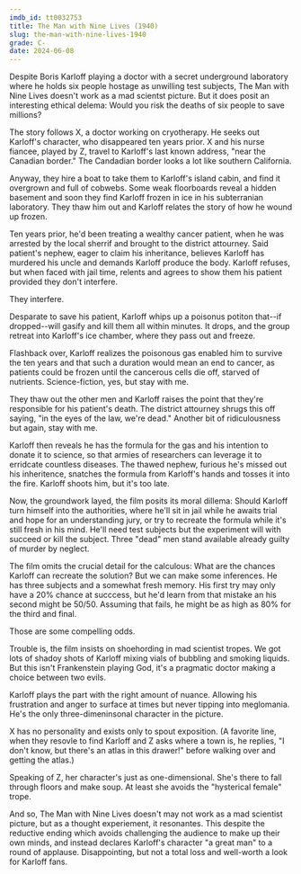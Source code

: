 ```yaml
---
imdb_id: tt0032753
title: The Man with Nine Lives (1940)
slug: the-man-with-nine-lives-1940
grade: C-
date: 2024-06-08
---
```


Despite Boris Karloff playing a doctor with a secret underground laboratory where he holds six people hostage as unwilling test subjects, The Man with Nine Lives doesn't work as a mad scientst picture. But it does posit an interesting ethical delema: Would you risk the deaths of six people to save millions?

The story follows X, a doctor working on cryotherapy. He seeks out Karloff's character, who disappeared ten years prior. X and his nurse fiancee, played by Z, travel to Karloff's last known address, "near the Canadian border." The Candadian border looks a lot like southern California.

Anyway, they hire a boat to take them to Karloff's island cabin, and find it overgrown and full of cobwebs. Some weak floorboards reveal a hidden basement and soon they find Karloff frozen in ice in his subterranian laboratory. They thaw him out and Karloff relates the story of how he wound up frozen.

Ten years prior, he'd been treating a wealthy cancer patient, when he was arrested by the local sherrif and brought to the district attourney. Said patient's nephew, eager to claim his inheritance, believes Karloff has murdered his uncle and demands Karloff produce the body. Karloff refuses, but when faced with jail time, relents and agrees to show them his patient provided they don't interfere.

They interfere.

Desparate to save his patient, Karloff whips up a poisonus potiton that--if dropped--will gasify and kill them all within minutes. It drops, and the group retreat into Karloff's ice chamber, where they pass out and freeze.

Flashback over, Karloff realizes the poisonous gas enabled him to survive the ten years and that such a duration would mean an end to cancer, as patients could be frozen until the cancerous cells die off, starved of nutrients. Science-fiction, yes, but stay with me.

They thaw out the other men and Karloff raises the point that they're responsible for his patient's death. The district attourney shrugs this off saying, "in the eyes of the law, we're dead." Another bit of ridiculousness but again, stay with me.

Karloff then reveals he has the formula for the gas and his intention to donate it to science, so that armies of researchers can leverage it to erridcate countless diseases. The thawed nephew, furious he's missed out his inheritence, snatches the formula from Karloff's hands and tosses it into the fire. Karloff shoots him, but it's too late.

Now, the groundwork layed, the film posits its moral dillema: Should Karloff turn himself into the authorities, where he'll sit in jail while he awaits trial and hope for an understanding jury, or try to recreate the formula while it's still fresh in his mind. He'll need test subjects but the experiment will with succeed or kill the subject. Three "dead" men stand available already guilty of murder by neglect.

The film omits the crucial detail for the calculous: What are the chances Karloff can recreate the solution? But we can make some inferences. He has three subjects and a somewhat fresh memory. His first try may only have a 20% chance at succcess, but he'd learn from that mistake an his second might be 50/50. Assuming that fails, he might be as high as 80% for the third and final.

Those are some compelling odds.

Trouble is, the film insists on shoehording in mad scientist tropes. We got lots of shadoy shots of Karloff mixing vials of bubbling and smoking liquids. But this isn't Frankenstein playing God, it's a pragmatic doctor making a choice between two evils.

Karloff plays the part with the right amount of nuance. Allowing his frustration and anger to surface at times but never tipping into meglomania. He's the only three-dimeninsonal character in the picture.

X has no personality and exists only to spout exposition. (A favorite line, when they resovle to find Karloff and Z asks where a town is, he replies, "I don't know, but there's an atlas in this drawer!" before walking over and getting the atlas.)

Speaking of Z, her character's just as one-dimensional. She's there to fall through floors and make soup.
At least she avoids the "hysterical female" trope.

And so, The Man with Nine Lives doesn't may not work as a mad scientist picture, but as a thought experiement, it resonantes. This despite the reductive ending which avoids challenging the audience to make up their own minds, and instead declares Karloff's character "a great man" to a round of applause. Disappointing, but not a total loss and well-worth a look for Karloff fans.
